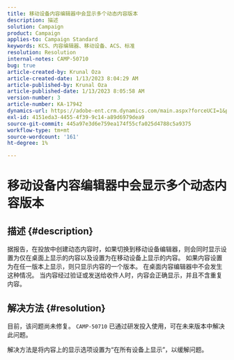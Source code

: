 ```yaml
---
title: 移动设备内容编辑器中会显示多个动态内容版本
description: 描述
solution: Campaign
product: Campaign
applies-to: Campaign Standard
keywords: KCS、内容编辑器、移动设备、ACS、标准
resolution: Resolution
internal-notes: CAMP-50710
bug: true
article-created-by: Krunal Oza
article-created-date: 1/13/2023 8:04:29 AM
article-published-by: Krunal Oza
article-published-date: 1/13/2023 8:05:58 AM
version-number: 3
article-number: KA-17942
dynamics-url: https://adobe-ent.crm.dynamics.com/main.aspx?forceUCI=1&pagetype=entityrecord&etn=knowledgearticle&id=3828dce4-1893-ed11-aad1-6045bd006793
exl-id: 4151eda3-4455-4f39-9c14-a89d6979dea9
source-git-commit: 445a97e3d6e759ea174f55cfa025d4788c5a9375
workflow-type: tm+mt
source-wordcount: '161'
ht-degree: 1%

---
```


# 移动设备内容编辑器中会显示多个动态内容版本

## 描述 {#description}


据报告，在投放中创建动态内容时，如果切换到移动设备编辑器，则会同时显示设置为仅在桌面上显示的内容以及设置为在移动设备上显示的内容。 如果内容设置为在任一版本上显示，则只显示内容的一个版本。 在桌面内容编辑器中不会发生这种情况。 当内容经过验证或发送给收件人时，内容会正确显示，并且不含重复内容。


## 解决方法 {#resolution}


目前，该问题尚未修复。 `CAMP-50710` 已通过研发投入使用，可在未来版本中解决此问题。



解决方法是将内容上的显示选项设置为“在所有设备上显示”，以缓解问题。
